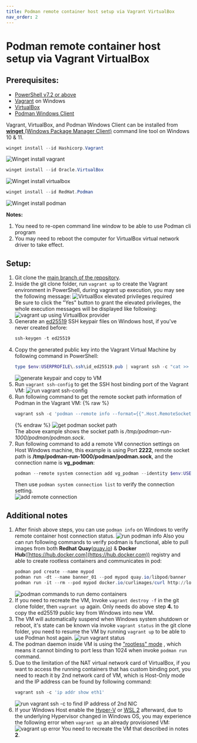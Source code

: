 ```yaml
---
title: Podman remote container host setup via Vagrant VirtualBox
nav_order: 2
---
```


# Podman remote container host setup via Vagrant VirtualBox

## Prerequisites:

* [PowerShell v7.2 or above](https://docs.microsoft.com/en-us/powershell/scripting/install/installing-powershell-on-windows)
* [Vagrant](https://www.vagrantup.com/downloads) on Windows
* [VirtualBox](https://www.virtualbox.org/wiki/Downloads)
* [Podman Windows Client](https://podman.io/getting-started/installation#windows)


Vagrant, VirtualBox, and Podman Windows Client can be installed from [**winget** (Windows Package Manager Client)](https://docs.microsoft.com/en-us/windows/package-manager/winget/) command line tool on Windows 10 & 11.

```powershell
winget install --id Hashicorp.Vagrant
```
![Winget install vagrant](./pics/vagrant_winget_install.png)

```powershell
winget install --id Oracle.VirtualBox
```
![Winget install virtualbox](./pics/virtualbox_winget_install.png)

```powershell
winget install --id RedHat.Podman
```
![Winget install podman](./pics/podman_winget_install.png)

**Notes:**

1. You need to re-open command line window to be able to use Podman cli program
2. You may need to reboot the computer for VirtualBox virtual network driver to take effect.

## Setup:

1. Git clone the [main branch of the repository](https://github.com/windperson/podman_host_vagrant/tree/main).
2. Inside the git clone folder, run ```vagrant up``` to create the Vagrant environment in PowerShell, during vagrant up execution, you may see the following message:
    ![VirtualBox elevated privileges required](./pics/virtualbox_create_nic_on_vagrant_up.png)  
    Be sure to click the "Yes" button to grant the elevated privileges, the whole execution messages will be displayed like following:
    ![vagrant up using VirtualBox provider](./pics/virtualbox_vagrant_up.png)
3. Generate an [ed25519](https://www.unixtutorial.org/how-to-generate-ed25519-ssh-key) SSH keypair files on Windows host, if you've never created before:
    ```powershell
    ssh-keygen -t ed25519
    ```
4. Copy the generated public key into the Vagrant Virtual Machine by following command in PowerShell:
    ```powershell
    type $env:USERPROFILE\.ssh\id_ed25519.pub | vagrant ssh -c "cat >> ~/.ssh/authorized_keys"
    ```  
    ![generate keypair and copy to VM](./pics/generate_and_copy_public_key_to_vm.png)
5. Run ```vagrant ssh-config``` to get the SSH host binding port of the Vagrant VM:
    ![run vagrant ssh-config](./pics/vagrant_ssh-config.png)
6. Run following command to get the remote socket path information of Podman in the Vagrant VM:
    {% raw %}
    ```powershell
    vagrant ssh -c 'podman --remote info --format={{".Host.RemoteSocket.Path"}}'
    ```
    {% endraw %}
    ![get podman socket path](./pics/get_podman_socket_path.png)  
    The above example shows the socket path is */tmp/podman-run-1000/podman/podman.sock*.
7. Run following command to add a remote VM connection settings on Host Windows machine, this example is using Port **2222**, remote socket path is **/tmp/podman-run-1000/podman/podman.sock**, and the connection name is **vg_podman**:
    ```powershell
    podman --remote system connection add vg_podman --identity $env:USERPROFILE\.ssh\id_ed25519 ssh://vagrant@127.0.0.1:2222/tmp/podman-run-1000/podman/podman.sock
    ```  
    Then use ```podman system connection list``` to verify the connection setting.  
    ![add remote connection](./pics/add_podman_remote_connection.png)

## Additional notes

1. After finish above steps, you can use ```podman info``` on Windows to verify remote container host connection status.
    ![run podman info](./pics/verify_run_podman_info.png)
    Also you can run following commands to verify podman is functional, able to pull images from both **Redhat Quay**([quay.io](https://quay.io)) & **Docker Hub**([https://hub.docker.com](https://hub.docker.com)) registry and able to create rootless containers and communicates in pod:
    ```powershell
    podman pod create --name mypod
    podman run -dt --name banner_01 --pod mypod quay.io/libpod/banner
    podman run -it --rm --pod mypod docker.io/curlimages/curl http://localhost
    ```  
    ![podman commands to run demo containers](./pics/commands_to_run_demo_containers.png)
2. If you need to recreate the VM, Invoke ```vagrant destroy -f``` in the git clone folder, then ```vagrant up``` again. Only needs do above step **4.** to copy the ed25519 public key from Windows into new VM.
3. The VM will automatically suspend when Windows system shutdown or reboot, it's state can be known via invoke ```vagrant status``` in the git clone folder, you need to resume the VM by running ```vagrant up``` to be able to use Podman host again.
    ![run vagrant status](./pics/run_vagrant_status_virtualbox.png)
4. The podman daemon inside VM is using the ["rootless" mode](https://rootlesscontaine.rs/) , which means it cannot binding to port less than 1024 when invoke ```podman run``` command.
5. Due to the limitation of the NAT virtual network card of VirtualBox, if you want to access the running containers that has custom binding port, you need to reach it by 2nd network card of VM, which is Host-Only mode and the IP address can be found by following command:
    ```powershell
    vagrant ssh -c 'ip addr show eth1'
    ```
    ![run vagrant ssh -c to find IP address of 2nd NIC](./pics/vagrant_virtualbox_show_eth1_ip.png)
6. If your Windows Host enable the [Hyper-V](https://docs.microsoft.com/en-us/virtualization/hyper-v-on-windows/about/) or [WSL 2](https://docs.microsoft.com/en-us/windows/wsl/about#what-is-wsl-2) afterward, due to the underlying Hypervisor changed in Windows OS, you may experience the following error when ```vagrant up``` an already provisioned VM:
    ![vagrant up error](./pics/vagrant_up_error_windows_hypervisor_changed.png)
    You need to recreate the VM that described in notes **2**.
    
